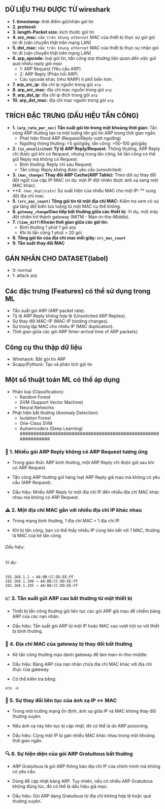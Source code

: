 ## DỮ LIỆU THU ĐƯỢC TỪ wireshark
- **1. timestamp:** thời điểm gửi/nhận gói tin
- **2. protocol:**
- **3. length-Packet size:** kích thước gói tin
- **4. src_mac:** `nằm trên khung ethernet` MAC của thiết bị thực sự gửi gói tin đi (vận chuyển thật trên mạng LAN)
- **5. dst_mac:** `nằm trên khung ethernet` MAC của thiết bị thực sự nhận gói tin đi (vận chuyển thật trên mạng LAN)
- **6. arp_opcode:** loại gói tin, *tấn công arp thường liên quan đến việc gửi quá nhiều reply giả mạo*
  - 1: ARP Request (Yêu cầu ARP).
  - 2: ARP Reply (Phản hồi ARP).
  - Các opcode khác (như RARP) ít phổ biến hơn.  
- **7. arp_src_ip:** địa chỉ ip nguồn trong gói `arp`
- **8. arp_src_mac:** địa chỉ mac nguồn trong gói `arp`
- **9. arp_dst_ip:** địa chỉ ip đích trong gói `arp`
- **10. arp_dst_mac:** địa chỉ mac nguồn trong gói `arp`
## TRÍCH ĐẶC TRƯNG (DẤU HIỆU TẤN CÔNG)
- **1. `(arp_rate_per_sec)` Tần xuất gói tin trong một khoảng thời gian:** Tấn công ARP thường tạo ra một lượng lớn gói tin ARP trong thời gian ngắn.
  - Phát hiện flood ARP (Request/Reply vượt ngưỡng)
  - Ngưỡng thông thường: <5 gói/giây, tấn công: >50-100 gói/giây
- **2. `(is_unsolicited)` Tỷ lệ ARP Reply/Request:** Thông thường, ARP Reply chỉ được gửi khi có Request, nhưng trong tấn công, kẻ tấn công có thể gửi Reply mà không có Request.
  - Bình thường: Reply chỉ sau Request
  - Tấn công: Reply không được yêu cầu (unsolicited)
- **3. `(mac_change)` Thay đổi ARP Cache(ARP Table):** Theo dõi sự thay đổi đột ngột của cặp IP-MAC (ví dụ: một IP đột nhiên được ánh xạ sang một MAC khác).
- **4. `(mac_duplicate)` Sự xuất hiện của nhiều MAC cho một IP: ** xung đột địa chỉ mac.
- **5. `(src_mac_count)` Tổng gói tin từ một địa chỉ MAC:** Kiểm tra xem có sự gia tăng đột biến lưu lượng từ một MAC cụ thể không.
- **6. `gateway_change`Giao tiếp bất thường giữa các thiết bị:** Ví dụ, một máy đột nhiên trở thành gateway (MITM - Man-in-the-Middle).
- **7. `(time_diff)`Khoản thời gian giữa các gói tin:**
  - Bình thường 1 phút 1 gói arp
  - Khi bị tấn công 1 phút > 20 gói
- **8. Tổng gói tin của địa chỉ mac mỗi giây: `src_mac_count`**
- **9. Tần suất thay đổi MAC**
## GÁN NHÃN CHO DATASET(label)
- 0: normal
- 1: attack arp
## Các đặc trưng (Features) có thể sử dụng trong ML
- Tần suất gói ARP (ARP packet rate).
- Tỷ lệ ARP Reply không hợp lệ (Unsolicited ARP Replies).
- Sự thay đổi MAC-IP (MAC-IP binding changes).
- Sự trùng lặp MAC cho nhiều IP (MAC duplication).
- Thời gian giữa các gói ARP (Inter-arrival time of ARP packets).
## Công cụ thu thập dữ liệu
- Wirehasrk: Bắt gói tin ARP
- Scapy(Python): Tạo và phân tích gói tin
## Một số thuật toán ML có thể áp dụng
- Phân loại (Classification):
  - Random Forest
  - SVM (Support Vector Machine)
  - Neural Networks
- Phát hiện bất thường (Anomaly Detection):
  - Isolation Forest
  - One-Class SVM
  - Autoencoders (Deep Learning)
##############################################################








### 🧠 1. Nhiều gói ARP Reply không có ARP Request tương ứng
- Trong giao thức ARP bình thường, một ARP Reply chỉ được gửi sau khi có ARP Request.

- Tấn công ARP thường gửi hàng loạt ARP Reply giả mạo mà không có yêu cầu (ARP Request).

- Dấu hiệu: Nhiều ARP Reply từ một địa chỉ IP đến nhiều địa chỉ MAC khác nhau mà không có ARP Request.

### ⚠️ 2. Một địa chỉ MAC gắn với nhiều địa chỉ IP khác nhau
- Trong mạng bình thường, 1 địa chỉ MAC = 1 địa chỉ IP.

- Khi bị tấn công, bạn có thể thấy nhiều IP cùng liên kết với 1 MAC, thường là MAC của kẻ tấn công.

###### Dấu hiệu:
###### Ví dụ:
```
192.168.1.1 → AA:BB:CC:DD:EE:FF  
192.168.1.100 → AA:BB:CC:DD:EE:FF  
192.168.1.105 → AA:BB:CC:DD:EE:FF
```
### 📈 3. Tần suất gửi ARP cao bất thường từ một thiết bị
- Thiết bị tấn công thường gửi liên tục các gói ARP giả mạo để chiếm bảng ARP của các nạn nhân.

- Dấu hiệu: Tần suất gói ARP từ một IP hoặc MAC cao vượt trội so với thiết bị bình thường.

### 🔁 4. Địa chỉ MAC của gateway bị thay đổi bất thường
- Kẻ tấn công thường mạo danh gateway để làm man-in-the-middle.

- Dấu hiệu: Bảng ARP của nạn nhân chứa địa chỉ MAC khác với địa chỉ thực của gateway.

- Có thể kiểm tra bằng:
```
arp -a
```
### 🧾 5. Sự thay đổi liên tục của ánh xạ IP ↔ MAC
- Trong môi trường mạng ổn định, ánh xạ giữa IP và MAC không thay đổi thường xuyên.

- Nếu ánh xạ này liên tục bị cập nhật, đó có thể là do ARP poisoning.

- Dấu hiệu: Cùng một IP bị gán nhiều MAC khác nhau trong một khoảng thời gian ngắn.

### 🔍 6. Sự hiện diện của gói ARP Gratuitous bất thường
- ARP Gratuitous là gói ARP thông báo địa chỉ IP của chính mình mà không có yêu cầu.

- Dùng để cập nhật bảng ARP. Tuy nhiên, nếu có nhiều ARP Gratuitous không đúng lúc, đó có thể là dấu hiệu giả mạo.

- Dấu hiệu: Gói ARP dạng Gratuitous từ địa chỉ không hợp lệ hoặc quá thường xuyên.
